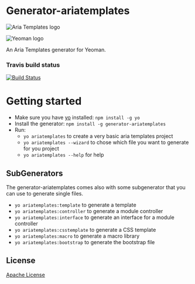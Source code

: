 # Generator-ariatemplates

![Aria Templates logo](http://ariatemplates.com/images/logo-forum.png)

![Yeoman logo](http://yeoman.io/assets/img/yeoman-logo.png)

An Aria Templates generator for Yeoman.

### Travis build status
[![Build Status](https://secure.travis-ci.org/ariatemplates/generator-ariatemplates.png?branch=master)](https://travis-ci.org/ariatemplates/generator-ariatemplate)


Getting started
===============
- Make sure you have [yo](https://github.com/yeoman/yo) installed:
    `npm install -g yo`
- Install the generator: `npm install -g generator-ariatemplates`
- Run: 
	- `yo ariatemplates` to create a very basic aria templates project
	- `yo ariatemplates --wizard` to chose which file you want to generate for you project
	- `yo ariatemplates --help` for help

## SubGenerators
The generator-ariatemplates comes also with some subgenerator that you can use to generate single files.

- `yo ariatemplates:template` to generate a template
- `yo ariatemplates:controller` to generate a module controller
- `yo ariatemplates:interface` to generate an interface for a module controller
- `yo ariatemplates:csstemplate` to generate a CSS template
- `yo ariatemplates:macro` to generate a macro library
- `yo ariatemplates:bootstrap` to generate the bootstrap file

## License
[Apache License](https://en.wikipedia.org/wiki/Apache_License)
